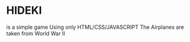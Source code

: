 # HIDEKI 
is a simple game Using only HTML/CSS/JAVASCRIPT The Airplanes are taken from World War II
